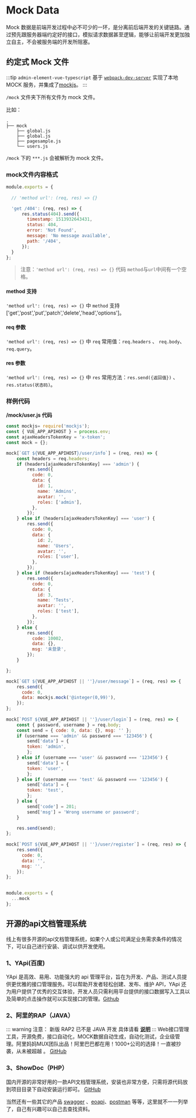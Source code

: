 # Mock Data

Mock 数据是前端开发过程中必不可少的一环，是分离前后端开发的关键链路。通过预先跟服务器端约定好的接口，模拟请求数据甚至逻辑，能够让前端开发更加独立自主，不会被服务端的开发所阻塞。

## 约定式 Mock 文件

:::tip 
`admin-element-vue-typescript` 基于 [`webpack-dev-server`](https://webpack.js.org/configuration/dev-server/) 实现了本地 MOCK 服务，并集成了[mockjs](https://github.com/nuysoft/Mock)。
:::

`/mock` 文件夹下所有文件为 mock 文件。

比如：

```
.
├── mock
    ├── global.js
    ├── global.js
    ├── pagesample.js
    └── users.js
```

`/mock` 下的 `***.js` 会被解析为 mock 文件。


### mock文件内容格式

```js
module.exports = {
  
  // 'method url': (req, res) => {}   

  'get /404': (req, res) => {
      res.status(404).send({
        timestamp: 1513932643431,
        status: 404,
        error: 'Not Found',
        message: 'No message available',
        path: '/404',
      });
  }
};
```

> 注意：`'method url': (req, res) => {}` 代码 `method`与`url`中间有一个空格。

#### method 支持

 `'method url': (req, res) => {}` 中 `method` 支持 ['get','post','put','patch','delete','head','options']。 

#### req 参数

`'method url': (req, res) => {}` 中 `req` 常用值：`req.headers` 、 `req.body`、 `req.query`。

#### res 参数

`'method url': (req, res) => {}` 中 `res` 常用方法：`res.send({返回值})` 、 `res.status(状态码)`。

### 样例代码

**/mock/user.js 代码**

```js
const mockjs= require('mockjs');
const { VUE_APP_APIHOST } = process.env;
const ajaxHeadersTokenKey = 'x-token';
const mock = {};

mock[`GET ${VUE_APP_APIHOST}/user/info`] = (req, res) => {
    const headers = req.headers;
    if (headers[ajaxHeadersTokenKey] === 'admin') {
        res.send({
          code: 0,
          data: {
            id: 1,
            name: 'Admins',
            avatar: '',
            roles: ['admin'],
          },
        });
    } else if (headers[ajaxHeadersTokenKey] === 'user') {
        res.send({
          code: 0,
          data: {
            id: 2,
            name: 'Users',
            avatar: '',
            roles: ['user'],
          },
        });
    } else if (headers[ajaxHeadersTokenKey] === 'test') {
        res.send({
          code: 0,
          data: {
            id: 3,
            name: 'Tests',
            avatar: '',
            roles: ['test'],
          },
        });
    } else {
        res.send({
          code: 10002,
          data: {},
          msg: '未登录',
        });
    }

};

mock[`GET ${VUE_APP_APIHOST || ''}/user/message`] = (req, res) => {
    res.send({
      code: 0,
      data: mockjs.mock('@integer(0,99)'),
    });
};
  
mock[`POST ${VUE_APP_APIHOST || ''}/user/login`] = (req, res) => {
    const { password, username } = req.body;
    const send = { code: 0, data: {}, msg: '' };
    if (username === 'admin' && password === '123456') {
        send['data'] = {
        token: 'admin',
        };
    } else if (username === 'user' && password === '123456') {
        send['data'] = {
        token: 'user',
        };
    } else if (username === 'test' && password === '123456') {
        send['data'] = {
        token: 'test',
        };
    } else {
        send['code'] = 201;
        send['msg'] = 'Wrong username or password';
    }

    res.send(send);
};
  
mock[`POST ${VUE_APP_APIHOST || ''}/user/register`] = (req, res) => {
    res.send({
      code: 0,
      data: '',
      msg: '',
    });
};
  

module.exports = {
  ...mock
};
```




## 开源的api文档管理系统

线上有很多开源的api文档管理系统，如果个人或公司满足业务需求条件的情况下，可以自己进行安装、调试以供开发使用。

### 1、YApi(百度)

YApi 是高效、易用、功能强大的 api 管理平台，旨在为开发、产品、测试人员提供更优雅的接口管理服务。可以帮助开发者轻松创建、发布、维护 API，YApi 还为用户提供了优秀的交互体验，开发人员只需利用平台提供的接口数据写入工具以及简单的点击操作就可以实现接口的管理。[Github](https://github.com/YMFE/yapi)

### 2、阿里的RAP（JAVA）
::: warning 注意：
新版 RAP2 已不是 JAVA 开发 具体请看 [**说明**](https://github.com/thx/rap2-delos#rap2-delos-开源社区版本-后端-api-服务器)
:::
Web接口管理工具，开源免费，接口自动化，MOCK数据自动生成，自动化测试，企业级管理。阿里妈妈MUX团队出品！阿里巴巴都在用！1000+公司的选择！一直被抄袭，从未被超越 。
[GitHub](https://github.com/thx/rap2-delos)

### 3、ShowDoc（PHP）
国内开源的非常好用的一款API文档管理系统，安装也非常方便，只需将源代码放到项目目录下自动安装运行即可。
[GitHub](https://github.com/star7th/showdoc)

当然还有一些其它的产品 [swagger](https://swagger.io/) 、[eoapi](https://www.eoapi.cn/)、[postman](https://www.postman.com/) 等等，这里就不一一列举了，自己有兴趣可以自己去查找资料。

